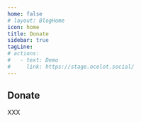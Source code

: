 ```yaml
---
home: false
# layout: BlogHome
icon: home
title: Donate
sidebar: true
tagLine: 
# actions:
#   - text: Demo
#     link: https://stage.ocelot.social/
---
```

## Donate

XXX